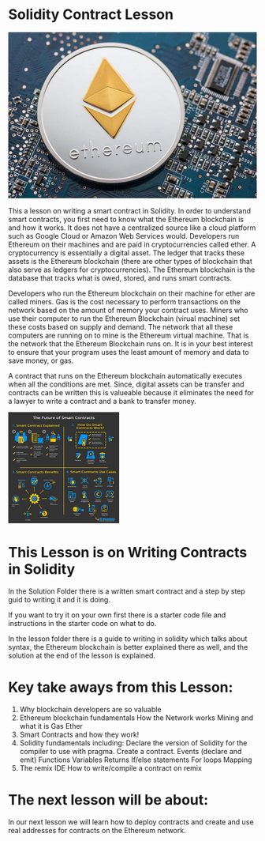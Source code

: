 # Solidity Contract Lesson

![Etherum](https://github.com/DevonMartens/SolidityContractLesson/blob/main/Photo/etherum.jpg?raw=true)

This a lesson on writing a smart contract in Solidity. In order to understand smart contracts, you first need to know what the Ethereum blockchain is and how it works. It does not have a centralized source like a cloud platform such as Google Cloud or Amazon Web Services would. Developers run Ethereum on their machines and are paid in cryptocurrencies called ether. A cryptocurrency is essentially a digital asset. The ledger that tracks these assets is the Ethereum blockchain (there are other types of blockchain that also serve as ledgers for cryptocurrencies). The Ethereum blockchain is the database that tracks what is owed, stored, and runs smart contracts.

Developers who run the Ethereum blockchain on their machine for ether are called miners. Gas is the cost necessary to perform transactions on the network based on the amount of memory your contract uses. Miners who use their computer to run the Ethereum Blockchain (virual machine) set these costs based on supply and demand. The network that all these computers are running on to mine is the Ethereum virtual machine. That is the network that the Ethereum Blockchain runs on. It is in your best interest to ensure that your program uses the least amount of memory and data to save money, or gas.

A contract that runs on the Ethereum blockchain automatically executes when all the conditions are met. Since, digital assets can be transfer and contracts can be written this is valueable because it eliminates the need for a lawyer to write a contract and a bank to transfer money. 

![Etherum](https://github.com/DevonMartens/SolidityContractLesson/blob/main/Photo/Explained.png?raw=true)

# This Lesson is on Writing Contracts in Solidity

In the Solution Folder there is a written smart contract and a step by step guid to writing it and it is doing. 

If you want to try it on your own first there is a starter code file and instructions in the starter code on what to do. 

In the lesson folder there is a guide to writing in solidity which talks about syntax, the Ethereum blockchain is better explained there as well, and the solution at the end of the lesson is explained.

# Key take aways from this Lesson:

1.	Why blockchain developers are so valuable
2.	Ethereum blockchain fundamentals
   	How the Network works
 	Mining and what it is
	Gas
    Ether
3.	Smart Contracts and how they work!
4.	Solidity fundamentals including:
  	Declare the version of Solidity for the compiler to use with pragma.
   	Create a contract.
   	Events (declare and emit)
   	Functions
   	Variables
   	Returns
   	If/else statements
   	For loops
   	Mapping
5.	The remix IDE
   	How to write/compile a contract on remix

# The next lesson will be about:
In our next lesson we will learn how to deploy contracts and create and use real addresses for contracts on the Ethereum network.



